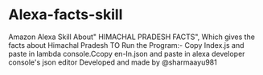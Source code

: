 # Alexa-facts-skill
Amazon Alexa Skill About" HIMACHAL PRADESH FACTS", Which gives the facts about Himachal Pradesh
TO Run the Program:-
Copy Index.js and paste in lambda console.Ccopy en-In.json and paste in alexa developer console's json editor
Developed and made by @sharmaayu981
